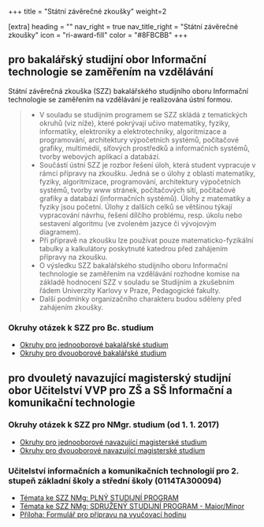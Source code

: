 +++
title = "Státní závěrečné zkoušky" 
weight=2

[extra]
heading = ""
nav_right = true
nav_title_right = "Státní závěrečné zkoušky"
icon = "ri-award-fill"
color = "#8FBCBB"
+++

## pro bakalářský studijní obor Informační technologie se zaměřením na vzdělávání

Státní závěrečná zkouška (SZZ) bakalářského studijního oboru Informační
technologie se zaměřením na vzdělávání je realizována ústní formou.

> -   V souladu se studijním programem se SZZ skládá z tematických
>     okruhů (viz níže), které pokrývají učivo matematiky, fyziky,
>     informatiky, elektroniky a elektrotechniky, algoritmizace a
>     programování, architektury výpočetních systémů, počítačové
>     grafiky, multimédií, síťových prostředků a informačních systémů,
>     tvorby webových aplikací a databází.
> -   Součástí ústní SZZ je rozbor řešení úloh, která student vypracuje
>     v rámci přípravy na zkoušku. Jedná se o úlohy z oblasti
>     matematiky, fyziky, algoritmizace, programování, architektury
>     výpočetních systémů, tvorby www stránek, počítačových sítí,
>     počítačové grafiky a databází (informačních systémů). Úlohy z
>     matematiky a fyziky jsou početní. Úlohy z dalších celků se
>     většinou týkají vypracování návrhu, řešení dílčího problému, resp.
>     úkolu nebo sestavení algoritmu (ve zvoleném jazyce či vývojovým
>     diagramem).
> -   Při přípravě na zkoušku lze používat pouze matematicko-fyzikální
>     tabulky a kalkulátory poskytnuté katedrou před zahájením přípravy
>     na zkoušku.
> -   O výsledku SZZ bakalářského studijního oboru Informační
>     technologie se zaměřením na vzdělávání rozhodne komise na základě
>     hodnocení SZZ v souladu se Studijním a zkušebním řádem Univerzity
>     Karlovy v Praze, Pedagogické fakulty.
> -   Další podmínky organizačního charakteru budou sděleny před
>     zahájením zkoušky.

### Okruhy otázek k SZZ pro Bc. studium
- [Okruhy pro jednooborové bakalářské studium][okruhy-bc-1ob-2017]
- [Okruhy pro dvouoborové bakalářské studium][okruhy-bc-2ob-2017]


## pro dvouletý navazující magisterský studijní obor Učitelství VVP pro ZŠ a SŠ Informační a komunikační technologie

### Okruhy otázek k SZZ pro NMgr. studium (od 1. 1. 2017)
- [Okruhy pro jednooborové navazující magisterské studium][okruhy-nmgr-1ob-2017]
- [Okruhy pro dvouoborové navazující magisterské studium][okruhy-nmgr-2ob-2017]
### Učitelství informačních a komunikačních technologií pro 2. stupeň základní školy a střední školy (0114TA300094)
- [Témata ke SZZ NMg: PLNÝ STUDIJNÍ PROGRAM][temata-pro-ustni-cast-szz-nmgr-plny-22-23]
- [Témata ke SZZ NMg: SDRUŽENÝ STUDIJNÍ PROGRAM - Maior/Minor][temata-pro-ustni-cast-szz-nmgr-sdruzeny-22-23]
- [Příloha: Formulář pro přípravu na vyučovací hodinu][didakticky-projekt-nmgr-szz]

[okruhy-bc-1ob-2017]: /studenti/szz/okruhy-bc-1ob-2017/
[okruhy-bc-2ob-2017]: /studenti/szz/okruhy-bc-2ob-2017
[okruhy-nmgr-1ob-2017]: /studenti/szz/okruhy-nmgr-1ob-2017
[okruhy-nmgr-2ob-2017]: /studenti/szz/okruhy-nmgr-2ob-2017
[temata-pro-ustni-cast-szz-nmgr-plny-22-23]: /studenti/szz/TEMATA_PRO_USTNI_CAST_SZZ-PLNY-pro_2022-23.pdf
[temata-pro-ustni-cast-szz-nmgr-sdruzeny-22-23]: /studenti/szz/TEMATA_PRO_USTNI_CAST_SZZ-SDRUZENY-pro_2022-23.pdf
[didakticky-projekt-nmgr-szz]: /studenti/szz/Formular_Didakticky_projekt_SZZ_NMg.docx
